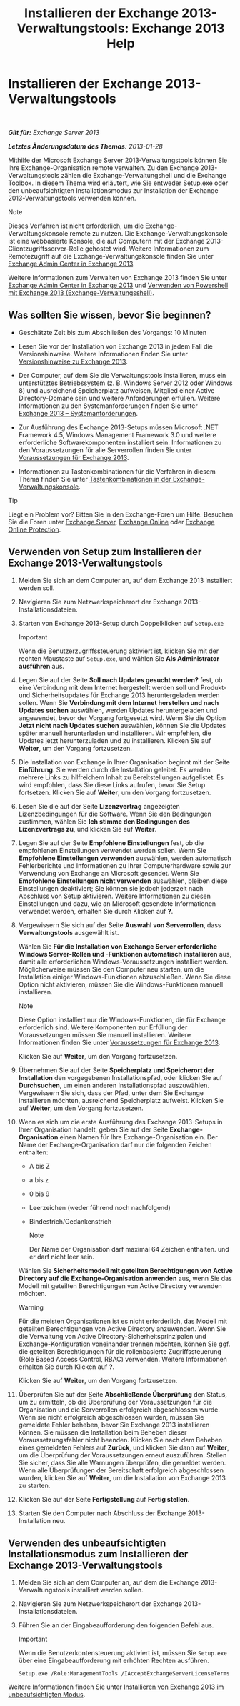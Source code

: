 ﻿---
title: 'Installieren der Exchange 2013-Verwaltungstools: Exchange 2013 Help'
TOCTitle: Installieren der Exchange 2013-Verwaltungstools
ms:assetid: 71fcbe4c-783b-4f77-aabb-a21aa7a4ef23
ms:mtpsurl: https://technet.microsoft.com/de-de/library/Bb232090(v=EXCHG.150)
ms:contentKeyID: 50554841
ms.date: 04/24/2018
mtps_version: v=EXCHG.150
ms.translationtype: HT
---

# Installieren der Exchange 2013-Verwaltungstools

 

_**Gilt für:** Exchange Server 2013_

_**Letztes Änderungsdatum des Themas:** 2013-01-28_

Mithilfe der Microsoft Exchange Server 2013-Verwaltungstools können Sie Ihre Exchange-Organisation remote verwalten. Zu den Exchange 2013-Verwaltungstools zählen die Exchange-Verwaltungshell und die Exchange Toolbox. In diesem Thema wird erläutert, wie Sie entweder Setup.exe oder den unbeaufsichtigten Installationsmodus zur Installation der Exchange 2013-Verwaltungstools verwenden können.


> [!NOTE]
> Dieses Verfahren ist nicht erforderlich, um die Exchange-Verwaltungskonsole remote zu nutzen. Die Exchange-Verwaltungskonsole ist eine webbasierte Konsole, die auf Computern mit der Exchange 2013-Clientzugriffsserver-Rolle gehostet wird. Weitere Informationen zum Remotezugriff auf die Exchange-Verwaltungskonsole finden Sie unter <A href="exchange-admin-center-in-exchange-2013-exchange-2013-help.md">Exchange Admin Center in Exchange 2013</A>.



Weitere Informationen zum Verwalten von Exchange 2013 finden Sie unter [Exchange Admin Center in Exchange 2013](exchange-admin-center-in-exchange-2013-exchange-2013-help.md) und [Verwenden von Powershell mit Exchange 2013 (Exchange-Verwaltungsshell)](https://technet.microsoft.com/de-de/library/bb123778\(v=exchg.150\)).

## Was sollten Sie wissen, bevor Sie beginnen?

  - Geschätzte Zeit bis zum Abschließen des Vorgangs: 10 Minuten

  - Lesen Sie vor der Installation von Exchange 2013 in jedem Fall die Versionshinweise. Weitere Informationen finden Sie unter [Versionshinweise zu Exchange 2013](release-notes-for-exchange-2013-exchange-2013-help.md).

  - Der Computer, auf dem Sie die Verwaltungstools installieren, muss ein unterstütztes Betriebssystem (z. B. Windows Server 2012 oder Windows 8) und ausreichend Speicherplatz aufweisen, Mitglied einer Active Directory-Domäne sein und weitere Anforderungen erfüllen. Weitere Informationen zu den Systemanforderungen finden Sie unter [Exchange 2013 – Systemanforderungen](exchange-2013-system-requirements-exchange-2013-help.md).

  - Zur Ausführung des Exchange 2013-Setups müssen Microsoft .NET Framework 4.5, Windows Management Framework 3.0 und weitere erforderliche Softwarekomponenten installiert sein. Informationen zu den Voraussetzungen für alle Serverrollen finden Sie unter [Voraussetzungen für Exchange 2013](exchange-2013-prerequisites-exchange-2013-help.md).

  - Informationen zu Tastenkombinationen für die Verfahren in diesem Thema finden Sie unter [Tastenkombinationen in der Exchange-Verwaltungskonsole](keyboard-shortcuts-in-the-exchange-admin-center-exchange-online-protection-help.md).


> [!TIP]
> Liegt ein Problem vor? Bitten Sie in den Exchange-Foren um Hilfe. Besuchen Sie die Foren unter <A href="https://go.microsoft.com/fwlink/p/?linkid=60612">Exchange Server</A>, <A href="https://go.microsoft.com/fwlink/p/?linkid=267542">Exchange Online</A> oder <A href="https://go.microsoft.com/fwlink/p/?linkid=285351">Exchange Online Protection</A>.



## Verwenden von Setup zum Installieren der Exchange 2013-Verwaltungstools

1.  Melden Sie sich an dem Computer an, auf dem Exchange 2013 installiert werden soll.

2.  Navigieren Sie zum Netzwerkspeicherort der Exchange 2013-Installationsdateien.

3.  Starten von Exchange 2013-Setup durch Doppelklicken auf `Setup.exe`
    

    > [!IMPORTANT]
    > Wenn die Benutzerzugriffssteuerung aktiviert ist, klicken Sie mit der rechten Maustaste auf <CODE>Setup.exe</CODE>, und wählen Sie <STRONG>Als Administrator ausführen</STRONG> aus.



4.  Legen Sie auf der Seite **Soll nach Updates gesucht werden?** fest, ob eine Verbindung mit dem Internet hergestellt werden soll und Produkt- und Sicherheitsupdates für Exchange 2013 heruntergeladen werden sollen. Wenn Sie **Verbindung mit dem Internet herstellen und nach Updates suchen** auswählen, werden Updates heruntergeladen und angewendet, bevor der Vorgang fortgesetzt wird. Wenn Sie die Option **Jetzt nicht nach Updates suchen** auswählen, können Sie die Updates später manuell herunterladen und installieren. Wir empfehlen, die Updates jetzt herunterzuladen und zu installieren. Klicken Sie auf **Weiter**, um den Vorgang fortzusetzen.

5.  Die Installation von Exchange in Ihrer Organisation beginnt mit der Seite **Einführung**. Sie werden durch die Installation geleitet. Es werden mehrere Links zu hilfreichem Inhalt zu Bereitstellungen aufgelistet. Es wird empfohlen, dass Sie diese Links aufrufen, bevor Sie Setup fortsetzen. Klicken Sie auf **Weiter**, um den Vorgang fortzusetzen.

6.  Lesen Sie die auf der Seite **Lizenzvertrag** angezeigten Lizenzbedingungen für die Software. Wenn Sie den Bedingungen zustimmen, wählen Sie **Ich stimme den Bedingungen des Lizenzvertrags zu**, und klicken Sie auf **Weiter**.

7.  Legen Sie auf der Seite **Empfohlene Einstellungen** fest, ob die empfohlenen Einstellungen verwendet werden sollen. Wenn Sie **Empfohlene Einstellungen verwenden** auswählen, werden automatisch Fehlerberichte und Informationen zu Ihrer Computerhardware sowie zur Verwendung von Exchange an Microsoft gesendet. Wenn Sie **Empfohlene Einstellungen nicht verwenden** auswählen, bleiben diese Einstellungen deaktiviert; Sie können sie jedoch jederzeit nach Abschluss von Setup aktivieren. Weitere Informationen zu diesen Einstellungen und dazu, wie an Microsoft gesendete Informationen verwendet werden, erhalten Sie durch Klicken auf **?**.

8.  Vergewissern Sie sich auf der Seite **Auswahl von Serverrollen**, dass **Verwaltungstools** ausgewählt ist.
    
    Wählen Sie **Für die Installation von Exchange Server erforderliche Windows Server-Rollen und -Funktionen automatisch installieren** aus, damit alle erforderlichen Windows-Voraussetzungen installiert werden. Möglicherweise müssen Sie den Computer neu starten, um die Installation einiger Windows-Funktionen abzuschließen. Wenn Sie diese Option nicht aktivieren, müssen Sie die Windows-Funktionen manuell installieren.
    

    > [!NOTE]
    > Diese Option installiert nur die Windows-Funktionen, die für Exchange erforderlich sind. Weitere Komponenten zur Erfüllung der Voraussetzungen müssen Sie manuell installieren. Weitere Informationen finden Sie unter <A href="exchange-2013-prerequisites-exchange-2013-help.md">Voraussetzungen für Exchange 2013</A>.

    
    Klicken Sie auf **Weiter**, um den Vorgang fortzusetzen.

9.  Übernehmen Sie auf der Seite **Speicherplatz und Speicherort der Installation** den vorgegebenen Installationspfad, oder klicken Sie auf **Durchsuchen**, um einen anderen Installationspfad auszuwählen. Vergewissern Sie sich, dass der Pfad, unter dem Sie Exchange installieren möchten, ausreichend Speicherplatz aufweist. Klicken Sie auf **Weiter**, um den Vorgang fortzusetzen.

10. Wenn es sich um die erste Ausführung des Exchange 2013-Setups in Ihrer Organisation handelt, geben Sie auf der Seite **Exchange-Organisation** einen Namen für Ihre Exchange-Organisation ein. Der Name der Exchange-Organisation darf nur die folgenden Zeichen enthalten:
    
      - A bis Z
    
      - a bis z
    
      - 0 bis 9
    
      - Leerzeichen (weder führend noch nachfolgend)
    
      - Bindestrich/Gedankenstrich
        

        > [!NOTE]
        > Der Name der Organisation darf maximal 64 Zeichen enthalten. und er darf nicht leer sein.

    
    Wählen Sie **Sicherheitsmodell mit geteilten Berechtigungen von Active Directory auf die Exchange-Organisation anwenden** aus, wenn Sie das Modell mit geteilten Berechtigungen von Active Directory verwenden möchten.
    

    > [!WARNING]
    > Für die meisten Organisationen ist es nicht erforderlich, das Modell mit geteilten Berechtigungen von Active Directory anzuwenden. Wenn Sie die Verwaltung von Active Directory-Sicherheitsprinzipalen und Exchange-Konfiguration voneinander trennen möchten, können Sie ggf. die geteilten Berechtigungen für die rollenbasierte Zugriffssteuerung (Role Based Access Control, RBAC) verwenden. Weitere Informationen erhalten Sie durch Klicken auf <STRONG>?</STRONG>.

    
    Klicken Sie auf **Weiter**, um den Vorgang fortzusetzen.

11. Überprüfen Sie auf der Seite **Abschließende Überprüfung** den Status, um zu ermitteln, ob die Überprüfung der Voraussetzungen für die Organisation und die Serverrollen erfolgreich abgeschlossen wurde. Wenn sie nicht erfolgreich abgeschlossen wurden, müssen Sie gemeldete Fehler beheben, bevor Sie Exchange 2013 installieren können. Sie müssen die Installation beim Beheben dieser Voraussetzungsfehler nicht beenden. Klicken Sie nach dem Beheben eines gemeldeten Fehlers auf **Zurück**, und klicken Sie dann auf **Weiter**, um die Überprüfung der Voraussetzungen erneut auszuführen. Stellen Sie sicher, dass Sie alle Warnungen überprüfen, die gemeldet werden. Wenn alle Überprüfungen der Bereitschaft erfolgreich abgeschlossen wurden, klicken Sie auf **Weiter**, um die Installation von Exchange 2013 zu starten.

12. Klicken Sie auf der Seite **Fertigstellung** auf **Fertig stellen**.

13. Starten Sie den Computer nach Abschluss der Exchange 2013-Installation neu.

## Verwenden des unbeaufsichtigten Installationsmodus zum Installieren der Exchange 2013-Verwaltungstools

1.  Melden Sie sich an dem Computer an, auf dem die Exchange 2013-Verwaltungstools installiert werden sollen.

2.  Navigieren Sie zum Netzwerkspeicherort der Exchange 2013-Installationsdateien.

3.  Führen Sie an der Eingabeaufforderung den folgenden Befehl aus.
    

    > [!IMPORTANT]
    > Wenn die Benutzerkontensteuerung aktiviert ist, müssen Sie <CODE>Setup.exe</CODE> über eine Eingabeaufforderung mit erhöhten Rechten ausführen.

    
        Setup.exe /Role:ManagementTools /IAcceptExchangeServerLicenseTerms

Weitere Informationen finden Sie unter [Installieren von Exchange 2013 im unbeaufsichtigten Modus](install-exchange-2013-using-unattended-mode-exchange-2013-help.md).

